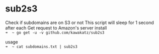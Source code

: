 # sub2s3

Check if subdomains are on S3 or not
This script will sleep for 1 second after each Get request to Amazon's server
install<br>
```➜  ~ go get -u -v github.com/kawakatz/sub2s3```

usage<br>
```➜  ~ cat subdomains.txt | sub2s3```
